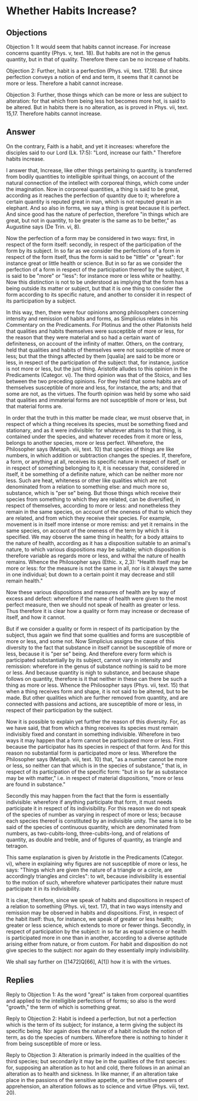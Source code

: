 # Whether Habits Increase?

## Objections

Objection 1: It would seem that habits cannot increase. For increase concerns quantity (Phys. v, text. 18). But habits are not in the genus quantity, but in that of quality. Therefore there can be no increase of habits.

Objection 2: Further, habit is a perfection (Phys. vii, text. 17,18). But since perfection conveys a notion of end and term, it seems that it cannot be more or less. Therefore a habit cannot increase.

Objection 3: Further, those things which can be more or less are subject to alteration: for that which from being less hot becomes more hot, is said to be altered. But in habits there is no alteration, as is proved in Phys. vii, text. 15,17. Therefore habits cannot increase.

## Answer

On the contrary, Faith is a habit, and yet it increases: wherefore the disciples said to our Lord (Lk. 17:5): "Lord, increase our faith." Therefore habits increase.

I answer that, Increase, like other things pertaining to quantity, is transferred from bodily quantities to intelligible spiritual things, on account of the natural connection of the intellect with corporeal things, which come under the imagination. Now in corporeal quantities, a thing is said to be great, according as it reaches the perfection of quantity due to it; wherefore a certain quantity is reputed great in man, which is not reputed great in an elephant. And so also in forms, we say a thing is great because it is perfect. And since good has the nature of perfection, therefore "in things which are great, but not in quantity, to be greater is the same as to be better," as Augustine says (De Trin. vi, 8).

Now the perfection of a form may be considered in two ways: first, in respect of the form itself: secondly, in respect of the participation of the form by its subject. In so far as we consider the perfections of a form in respect of the form itself, thus the form is said to be "little" or "great": for instance great or little health or science. But in so far as we consider the perfection of a form in respect of the participation thereof by the subject, it is said to be "more" or "less": for instance more or less white or healthy. Now this distinction is not to be understood as implying that the form has a being outside its matter or subject, but that it is one thing to consider the form according to its specific nature, and another to consider it in respect of its participation by a subject.

In this way, then, there were four opinions among philosophers concerning intensity and remission of habits and forms, as Simplicius relates in his Commentary on the Predicaments. For Plotinus and the other Platonists held that qualities and habits themselves were susceptible of more or less, for the reason that they were material and so had a certain want of definiteness, on account of the infinity of matter. Others, on the contrary, held that qualities and habits of themselves were not susceptible of more or less; but that the things affected by them [qualia] are said to be more or less, in respect of the participation of the subject: that, for instance, justice is not more or less, but the just thing. Aristotle alludes to this opinion in the Predicaments (Categor. vi). The third opinion was that of the Stoics, and lies between the two preceding opinions. For they held that some habits are of themselves susceptible of more and less, for instance, the arts; and that some are not, as the virtues. The fourth opinion was held by some who said that qualities and immaterial forms are not susceptible of more or less, but that material forms are.

In order that the truth in this matter be made clear, we must observe that, in respect of which a thing receives its species, must be something fixed and stationary, and as it were indivisible: for whatever attains to that thing, is contained under the species, and whatever recedes from it more or less, belongs to another species, more or less perfect. Wherefore, the Philosopher says (Metaph. viii, text. 10) that species of things are like numbers, in which addition or subtraction changes the species. If, therefore, a form, or anything at all, receives its specific nature in respect of itself, or in respect of something belonging to it, it is necessary that, considered in itself, it be something of a definite nature, which can be neither more nor less. Such are heat, whiteness or other like qualities which are not denominated from a relation to something else: and much more so, substance, which is "per se" being. But those things which receive their species from something to which they are related, can be diversified, in respect of themselves, according to more or less: and nonetheless they remain in the same species, on account of the oneness of that to which they are related, and from which they receive their species. For example, movement is in itself more intense or more remiss: and yet it remains in the same species, on account of the oneness of the term by which it is specified. We may observe the same thing in health; for a body attains to the nature of health, according as it has a disposition suitable to an animal's nature, to which various dispositions may be suitable; which disposition is therefore variable as regards more or less, and withal the nature of health remains. Whence the Philosopher says (Ethic. x, 2,3): "Health itself may be more or less: for the measure is not the same in all, nor is it always the same in one individual; but down to a certain point it may decrease and still remain health."

Now these various dispositions and measures of health are by way of excess and defect: wherefore if the name of health were given to the most perfect measure, then we should not speak of health as greater or less. Thus therefore it is clear how a quality or form may increase or decrease of itself, and how it cannot.

But if we consider a quality or form in respect of its participation by the subject, thus again we find that some qualities and forms are susceptible of more or less, and some not. Now Simplicius assigns the cause of this diversity to the fact that substance in itself cannot be susceptible of more or less, because it is "per se" being. And therefore every form which is participated substantially by its subject, cannot vary in intensity and remission: wherefore in the genus of substance nothing is said to be more or less. And because quantity is nigh to substance, and because shape follows on quantity, therefore is it that neither in these can there be such a thing as more or less. Whence the Philosopher says (Phys. vii, text. 15) that when a thing receives form and shape, it is not said to be altered, but to be made. But other qualities which are further removed from quantity, and are connected with passions and actions, are susceptible of more or less, in respect of their participation by the subject.

Now it is possible to explain yet further the reason of this diversity. For, as we have said, that from which a thing receives its species must remain indivisibly fixed and constant in something indivisible. Wherefore in two ways it may happen that a form cannot be participated more or less. First because the participator has its species in respect of that form. And for this reason no substantial form is participated more or less. Wherefore the Philosopher says (Metaph. viii, text. 10) that, "as a number cannot be more or less, so neither can that which is in the species of substance," that is, in respect of its participation of the specific form: "but in so far as substance may be with matter," i.e. in respect of material dispositions, "more or less are found in substance."

Secondly this may happen from the fact that the form is essentially indivisible: wherefore if anything participate that form, it must needs participate it in respect of its indivisibility. For this reason we do not speak of the species of number as varying in respect of more or less; because each species thereof is constituted by an indivisible unity. The same is to be said of the species of continuous quantity, which are denominated from numbers, as two-cubits-long, three-cubits-long, and of relations of quantity, as double and treble, and of figures of quantity, as triangle and tetragon.

This same explanation is given by Aristotle in the Predicaments (Categor. vi), where in explaining why figures are not susceptible of more or less, he says: "Things which are given the nature of a triangle or a circle, are accordingly triangles and circles": to wit, because indivisibility is essential to the motion of such, wherefore whatever participates their nature must participate it in its indivisibility.

It is clear, therefore, since we speak of habits and dispositions in respect of a relation to something (Phys. vii, text. 17), that in two ways intensity and remission may be observed in habits and dispositions. First, in respect of the habit itself: thus, for instance, we speak of greater or less health; greater or less science, which extends to more or fewer things. Secondly, in respect of participation by the subject: in so far as equal science or health is participated more in one than in another, according to a diverse aptitude arising either from nature, or from custom. For habit and disposition do not give species to the subject: nor again do they essentially imply indivisibility.

We shall say further on ([1472]Q[66], A[1]) how it is with the virtues.

## Replies

Reply to Objection 1: As the word "great" is taken from corporeal quantities and applied to the intelligible perfections of forms; so also is the word "growth," the term of which is something great.

Reply to Objection 2: Habit is indeed a perfection, but not a perfection which is the term of its subject; for instance, a term giving the subject its specific being. Nor again does the nature of a habit include the notion of term, as do the species of numbers. Wherefore there is nothing to hinder it from being susceptible of more or less.

Reply to Objection 3: Alteration is primarily indeed in the qualities of the third species; but secondarily it may be in the qualities of the first species: for, supposing an alteration as to hot and cold, there follows in an animal an alteration as to health and sickness. In like manner, if an alteration take place in the passions of the sensitive appetite, or the sensitive powers of apprehension, an alteration follows as to science and virtue (Phys. viii, text. 20).